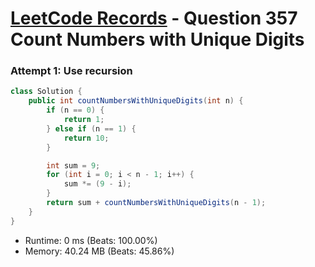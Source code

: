 # [LeetCode Records](../README.md) - Question 357 Count Numbers with Unique Digits

### Attempt 1: Use recursion
```java
class Solution {
    public int countNumbersWithUniqueDigits(int n) {
        if (n == 0) {
            return 1;
        } else if (n == 1) {
            return 10;
        }

        int sum = 9;
        for (int i = 0; i < n - 1; i++) {
            sum *= (9 - i);
        }
        return sum + countNumbersWithUniqueDigits(n - 1);
    }
}
```
- Runtime: 0 ms (Beats: 100.00%)
- Memory: 40.24 MB (Beats: 45.86%)

<br>
